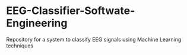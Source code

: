 # EEG-Classifier-Softwate-Engineering
Repository for a system to classify EEG signals using Machine Learning techniques
